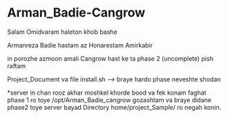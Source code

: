 # Arman_Badie-Cangrow

Salam Omidvaram haleton khob bashe 

Armanreza Badie hastam az Honarestam Amirkabir

in porozhe azmoon amali Cangrow hast ke ta phase 2 (uncomplete) pish raftam

Project_Document va file install.sh --> braye hardo phase neveshte shodan

*server in chan rooz akhar moshkel khorde bood va fek konam faghat phase 1 ro toye /opt/Arman_Badie_cangrow gozashtam va braye didane phase2 toye server bayad Directory home/project_Sample/ ro negah konin.
